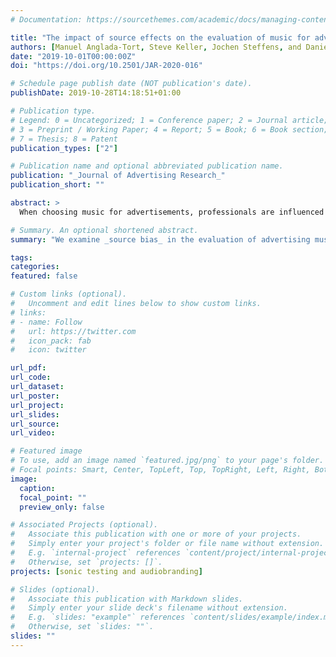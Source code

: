 ```yaml
---
# Documentation: https://sourcethemes.com/academic/docs/managing-content/

title: "The impact of source effects on the evaluation of music for advertising: Differences between professionals and consumers"
authors: [Manuel Anglada-Tort, Steve Keller, Jochen Steffens, and Daniel Müllensiefen]
date: "2019-10-01T00:00:00Z"
doi: "https://doi.org/10.2501/JAR-2020-016"

# Schedule page publish date (NOT publication's date).
publishDate: 2019-10-28T14:18:51+01:00

# Publication type.
# Legend: 0 = Uncategorized; 1 = Conference paper; 2 = Journal article;
# 3 = Preprint / Working Paper; 4 = Report; 5 = Book; 6 = Book section;
# 7 = Thesis; 8 = Patent
publication_types: ["2"]

# Publication name and optional abbreviated publication name.
publication: "_Journal of Advertising Research_"
publication_short: ""

abstract: >
  When choosing music for advertisements, professionals are influenced by a large number of factors that could impair their judgment. This research examined source effects in the evaluation of advertising music by professionals and nonprofessionals. Results showed that advertising professionals gave significantly more favorable evaluations—higher in quality, authenticity, and expected cost—when they thought the music was sourced from performing artists compared with less credible and attractive sources. In contrast, nonprofessionals were not affected by source cues at all. The interplay between professionals’ and nonprofessionals’ perceptions of advertising music and the potential financial impact for brands are discussed.

# Summary. An optional shortened abstract.
summary: "We examine _source bias_ in the evaluation of advertising music by industry professioanls and consumers. We show that while professioanls' evaluations are influenced by whether the music comes from performing artists or less attractive sources, consumers are not affected by source cues at all."

tags:
categories: 
featured: false

# Custom links (optional).
#   Uncomment and edit lines below to show custom links.
# links:
# - name: Follow
#   url: https://twitter.com
#   icon_pack: fab
#   icon: twitter

url_pdf:
url_code:
url_dataset:
url_poster:
url_project:
url_slides:
url_source:
url_video:

# Featured image
# To use, add an image named `featured.jpg/png` to your page's folder. 
# Focal points: Smart, Center, TopLeft, Top, TopRight, Left, Right, BottomLeft, Bottom, BottomRight.
image:
  caption:
  focal_point: ""
  preview_only: false

# Associated Projects (optional).
#   Associate this publication with one or more of your projects.
#   Simply enter your project's folder or file name without extension.
#   E.g. `internal-project` references `content/project/internal-project/index.md`.
#   Otherwise, set `projects: []`.
projects: [sonic testing and audiobranding]

# Slides (optional).
#   Associate this publication with Markdown slides.
#   Simply enter your slide deck's filename without extension.
#   E.g. `slides: "example"` references `content/slides/example/index.md`.
#   Otherwise, set `slides: ""`.
slides: ""
---
```


